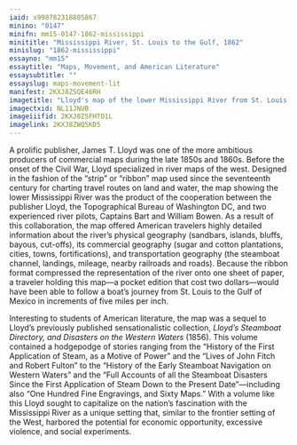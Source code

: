 ```yaml
---
iaid: x998782318805867
minino: "0147"
minifn: mm15-0147-1862-mississippi
minititle: "Mississippi River, St. Louis to the Gulf, 1862"
minislug: "1862-mississippi"
essayno: "mm15"
essaytitle: "Maps, Movement, and American Literature"
essaysubtitle: ""
essayslug: maps-movement-lit
manifest: 2KXJ8ZSQE46RH
imagetitle: "Lloyd's map of the lower Mississippi River from St. Louis to the Gulf of Mexico"
imagectxid: NL11JNUB
imageiiifid: 2KXJ8ZSFHTO1L
imagelink: 2KXJ8ZWQ5KD5
---
```


A prolific publisher, James T. Lloyd was one of the more ambitious producers of commercial maps during the late 1850s and 1860s. Before the onset of the Civil War, Lloyd specialized in river maps of the west. Designed in the fashion of the “strip” or “ribbon” map used since the seventeenth century for charting travel routes on land and water, the map showing the lower Mississippi River was the product of the cooperation between the publisher Lloyd, the Topographical Bureau of Washington DC, and two experienced river pilots, Captains Bart and William Bowen. As a result of this collaboration, the map offered American travelers highly detailed information about the river’s physical geography (sandbars, islands, bluffs, bayous, cut-offs), its commercial geography (sugar and cotton plantations, cities, towns, fortifications), and transportation geography (the steamboat channel, landings, mileage, nearby railroads and roads). Because the ribbon format compressed the representation of the river onto one sheet of paper, a traveler holding this map—a pocket edition that cost two dollars—would have been able to follow a boat’s journey from St. Louis to the Gulf of Mexico in increments of five miles per inch.

Interesting to students of American literature, the map was a sequel to Lloyd’s previously published sensationalistic collection, _Lloyd’s Steamboat Directory, and Disasters on the Western Waters_ (1856). This volume contained a hodgepodge of stories ranging from the “History of the First Application of Steam, as a Motive of Power” and the “Lives of John Fitch and Robert Fulton” to the “History of the Early Steamboat Navigation on Western Waters” and the “Full Accounts of all the Steamboat Disasters Since the First Application of Steam Down to the Present Date”—including also “One Hundred Fine Engravings, and Sixty Maps.” With a volume like this Lloyd sought to capitalize on the nation’s fascination with the Mississippi River as a unique setting that, similar to the frontier setting of the West, harbored the potential for economic opportunity, excessive violence, and social experiments.
